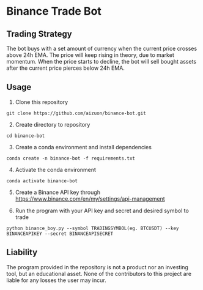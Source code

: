 # Binance Trade Bot

## Trading Strategy

The bot buys with a set amount of currency when the current price crosses above 24h EMA. The price will keep rising in theory, due to market momentum. When the price starts to decline, the bot will sell bought assets after the current price pierces below 24h EMA. 

## Usage
1. Clone this repository

```
git clone https://github.com/aizuon/binance-bot.git
```

2. Create directory to repository

```
cd binance-bot
```

3. Create a conda environment and install dependencies

```
conda create -n binance-bot -f requirements.txt
```

4. Activate the conda environment

```
conda activate binance-bot
```

5. Create a Binance API key through https://www.binance.com/en/my/settings/api-management

6. Run the program with your API key and secret and desired symbol to trade

```
python binance_boy.py --symbol TRADINGSYMBOL(eg. BTCUSDT) --key BINANCEAPIKEY --secret BINANCEAPISECRET
```

## Liability

The program provided in the repository is not a product nor an investing tool, but an educational asset. None of the contributors to this project are liable for any losses the user may incur. 
